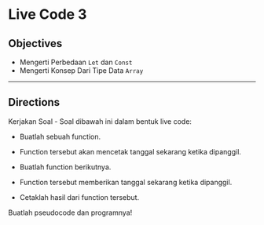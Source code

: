 # Live Code 3

## Objectives

- Mengerti Perbedaan `Let` dan `Const`
- Mengerti Konsep Dari Tipe Data `Array`

---

## Directions

Kerjakan Soal - Soal dibawah ini dalam bentuk live code:

- Buatlah sebuah function.
- Function tersebut akan mencetak tanggal sekarang ketika dipanggil.

- Buatlah function berikutnya.
- Function tersebut memberikan tanggal sekarang ketika dipanggil.
- Cetaklah hasil dari function tersebut.



Buatlah pseudocode dan programnya!

